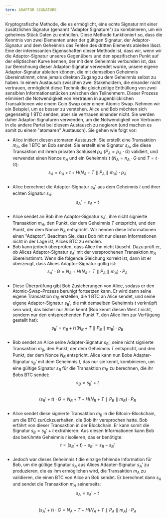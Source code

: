 ```yaml
---
term: ADAPTOR SIGNATURE
---
```


Kryptografische Methode, die es ermöglicht, eine echte Signatur mit einer zusätzlichen Signatur (genannt "Adaptor Signature") zu kombinieren, um ein geheimes Stück Daten zu enthüllen. Diese Methode funktioniert so, dass die Kenntnis von zwei Elementen unter der gültigen Signatur, der Adaptor-Signatur und dem Geheimnis das Fehlen des dritten Elements ableiten lässt. Eine der interessanten Eigenschaften dieser Methode ist, dass wir, wenn wir die Adaptor-Signatur unseres Gegenübers und den spezifischen Punkt auf der elliptischen Kurve kennen, der mit dem Geheimnis verbunden ist, das zur Berechnung dieser Adaptor-Signatur verwendet wurde, unsere eigene Adaptor-Signatur ableiten können, die mit demselben Geheimnis übereinstimmt, ohne jemals direkten Zugang zu dem Geheimnis selbst zu haben. In einem Austausch zwischen zwei Stakeholdern, die einander nicht vertrauen, ermöglicht diese Technik die gleichzeitige Enthüllung von zwei sensiblen Informationsstücken zwischen den Teilnehmern. Dieser Prozess eliminiert die Notwendigkeit von Vertrauen in augenblicklichen Transaktionen wie einem Coin Swap oder einem Atomic Swap. Nehmen wir ein Beispiel, um es besser zu verstehen. Alice und Bob möchten sich gegenseitig 1 BTC senden, aber sie vertrauen einander nicht. Sie werden daher Adaptor-Signaturen verwenden, um die Notwendigkeit von Vertrauen in die andere Partei bei diesem Austausch zu negieren (und machen es somit zu einem "atomaren" Austausch). Sie gehen wie folgt vor:
* Alice initiiert diesen atomaren Austausch. Sie erstellt eine Transaktion $m_A$, die 1 BTC an Bob sendet. Sie erstellt eine Signatur $s_A$, die diese Transaktion mit ihrem privaten Schlüssel $p_A$ ($P_A = p_A \cdot G$) validiert, und verwendet einen Nonce $n_A$ und ein Geheimnis $t$ ($N_A = n_A \cdot G$ und $T = t \cdot G$): 
$$s_A = n_A + t + H(N_A + T \parallel P_A \parallel m_A) \cdot p_A$$
&nbsp;
* Alice berechnet die Adaptor-Signatur $s_A'$ aus dem Geheimnis $t$ und ihrer echten Signatur $s_A$:  
$$s_A' = s_A - t$$
&nbsp;
* Alice sendet an Bob ihre Adaptor-Signatur $s_A'$, ihre nicht signierte Transaktion $m_A$, den Punkt, der dem Geheimnis $T$ entspricht, und den Punkt, der dem Nonce $N_A$ entspricht. Wir nennen diese Informationen einen "Adaptor". Beachten Sie, dass Bob mit nur diesen Informationen nicht in der Lage ist, Alices BTC zu erholen.
* Bob kann jedoch überprüfen, dass Alice ihn nicht täuscht. Dazu prüft er, ob Alices Adaptor-Signatur $s_A'$ mit der versprochenen Transaktion $m_A$ übereinstimmt. Wenn die folgende Gleichung korrekt ist, dann ist er überzeugt, dass Alices Adaptor-Signatur gültig ist: 
$$s_A' \cdot G = N_A + H(N_A + T \parallel P_A \parallel m_A) \cdot P_A$$
&nbsp;
* Diese Überprüfung gibt Bob Zusicherungen von Alice, sodass er den Atomic-Swap-Prozess beruhigt fortsetzen kann. Er wird dann seine eigene Transaktion $m_B$ erstellen, die 1 BTC an Alice sendet, und seine eigene Adaptor-Signatur $s_B'$, die mit demselben Geheimnis $t$ verknüpft sein wird, das bisher nur Alice kennt (Bob kennt diesen Wert $t$ nicht, sondern nur den entsprechenden Punkt $T$, den Alice ihm zur Verfügung gestellt hat): $$s_B' = n_B + H(N_B + T \parallel P_B \parallel m_B) \cdot p_B$$
&nbsp;
* Bob sendet an Alice seine Adapter-Signatur $s_B'$, seine nicht signierte Transaktion $m_B$, den Punkt, der dem Geheimnis $T$ entspricht, und den Punkt, der dem Nonce $N_B$ entspricht. Alice kann nun Bobs Adapter-Signatur $s_B'$ mit dem Geheimnis $t$, das nur sie kennt, kombinieren, um eine gültige Signatur $s_B$ für die Transaktion $m_B$ zu berechnen, die ihr Bobs BTC sendet: $$s_B = s_B' + t$$
&nbsp;
$$(s_B' + t) \cdot G = N_B + T + H(N_B + T \parallel P_B \parallel m_B) \cdot P_B$$
&nbsp;
* Alice sendet diese signierte Transaktion $m_B$ in die Bitcoin-Blockchain, um die BTC zurückzuerhalten, die Bob ihr versprochen hatte. Bob erfährt von dieser Transaktion in der Blockchain. Er kann somit die Signatur $s_B = s_B' + t$ extrahieren. Aus diesen Informationen kann Bob das berühmte Geheimnis $t$ isolieren, das er benötigte:
$$t = (s_B' + t) - s_B' = s_B - s_B'$$
&nbsp;
* Jedoch war dieses Geheimnis $t$ die einzige fehlende Information für Bob, um die gültige Signatur $s_A$ aus Alices Adapter-Signatur $s_A'$ zu produzieren, die es ihm ermöglichen wird, die Transaktion $m_A$ zu validieren, die einen BTC von Alice an Bob sendet. Er berechnet dann $s_A$ und sendet die Transaktion $m_A$ seinerseits: $$s_A = s_A' + t$$
&nbsp;
$$(s_A' + t) \cdot G = N_A + T + H(N_A + T \parallel P_A \parallel m_A) \cdot P_A$$